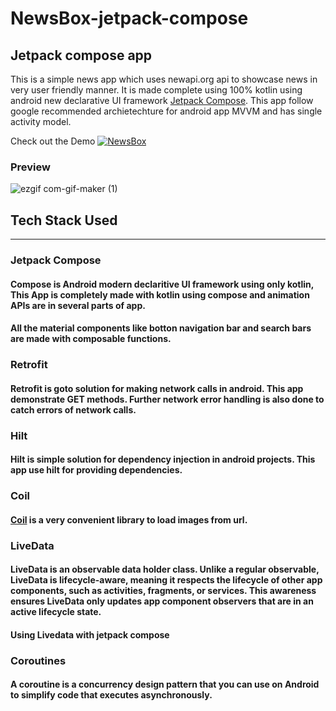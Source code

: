 # NewsBox-jetpack-compose
## Jetpack compose app 
This is a simple news app which uses newapi.org api to showcase news in very user friendly manner. It is made complete using 100% kotlin using android new declarative UI framework [Jetpack Compose][compose]. This app follow google recommended archietechture for android app MVVM and has single activity model. 

Check out the Demo [![NewsBox](https://img.shields.io/badge/NewsBox🌈-APK-black.svg?style=for-the-badge&logo=android)](https://user-images.githubusercontent.com/87947328/137799316-5f8ff700-a845-47d6-9bff-9bfed3bc1835.gif)

### Preview
![ezgif com-gif-maker (1)](https://user-images.githubusercontent.com/87947328/137799316-5f8ff700-a845-47d6-9bff-9bfed3bc1835.gif)

## Tech Stack Used 
--------------------------------
### Jetpack Compose 
#### Compose is Android modern declaritive UI framework using only kotlin, This App is completely made with kotlin using compose and animation APIs are in several parts of app.
#### All the material components like botton navigation bar and search bars are made with composable functions. 

### Retrofit
#### Retrofit is goto solution for making network calls in android. This app demonstrate GET methods. Further network error handling is also done to catch errors of network calls.

### Hilt
#### Hilt is simple solution for dependency injection in android projects. This app use hilt for providing dependencies.

### Coil
#### [Coil][coil] is a very convenient library to load images from url.

### LiveData
#### LiveData is an observable data holder class. Unlike a regular observable, LiveData is lifecycle-aware, meaning it respects the lifecycle of other app components, such as activities, fragments, or services. This awareness ensures LiveData only updates app component observers that are in an active lifecycle state.
#### Using Livedata with jetpack compose

### Coroutines
#### A coroutine is a concurrency design pattern that you can use on Android to simplify code that executes asynchronously.


[compose]: https://developer.android.com/jetpack/compose
[coil]: https://coil-kt.github.io/coil/compose
